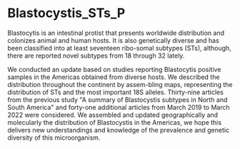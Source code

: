 # Blastocystis_STs_P

Blastocytis is an intestinal protist that presents worldwide distribution and colonizes animal and human hosts. It is also genetically diverse and has been classified into at least seventeen ribo-somal subtypes (STs), although, there are reported novel subtypes from 18 through 32 lately. 

We conducted an update based on studies reporting Blastocytis positive samples in the Americas obtained from diverse hosts. We described the distribution throughout the continent by assem-bling maps, representing the distribution of STs and the most important 18S alleles. Thirty-nine articles from the previous study "A summary of Blastocystis subtypes in North and South America" and forty-one additional articles from March 2019 to March 2022 were considered. We assembled and updated geographically and molecularly the distribution of Blastocystis in the Americas, we hope this delivers new understandings and knowledge of the prevalence and genetic diversity of this microorganism.
